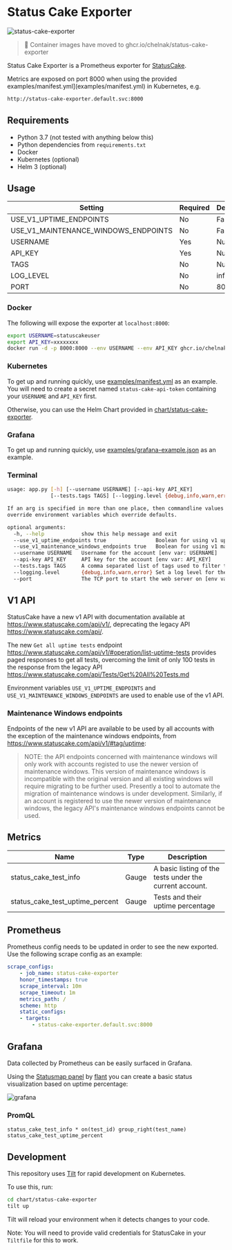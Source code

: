 # Status Cake Exporter

![status-cake-exporter](https://github.com/chelnak/status-cake-exporter/actions/workflows/ci.yml/badge.svg)

> :rotating_light: Container images have moved to ghcr.io/chelnak/status-cake-exporter

Status Cake Exporter is a Prometheus exporter for [StatusCake](https://www.statuscake.com/).

Metrics are exposed on port 8000 when using the provided examples/manifest.yml](examples/manifest.yml) in Kubernetes, e.g.

```sh
http://status-cake-exporter.default.svc:8000
```

## Requirements

* Python 3.7 (not tested with anything below this)
* Python dependencies from `requirements.txt`
* Docker
* Kubernetes (optional)
* Helm 3 (optional)

## Usage

| Setting                              | Required | Default |
|--------------------------------------|----------|---------|
| USE_V1_UPTIME_ENDPOINTS              | No       | False   | 
| USE_V1_MAINTENANCE_WINDOWS_ENDPOINTS | No       | False   | 
| USERNAME                             | Yes      | Null    | 
| API_KEY                              | Yes      | Null    |
| TAGS                                 | No       | Null    |
| LOG_LEVEL                            | No       | info    | 
| PORT                                 | No       | 8000    |

### Docker

The following will expose the exporter at `localhost:8000`:

```sh
export USERNAME=statuscakeuser
export API_KEY=xxxxxxxx
docker run -d -p 8000:8000 --env USERNAME --env API_KEY ghcr.io/chelnak/status-cake-exporter:latest
```

### Kubernetes

To get up and running quickly, use [examples/manifest.yml](examples/manifest.yml) as an example. You will need to create a secret named `status-cake-api-token` containing your `USERNAME` and `API_KEY` first.

Otherwise, you can use the Helm Chart provided in [chart/status-cake-exporter](chart/status-cake-exporter/README.md).

### Grafana

To get up and running quickly, use [examples/grafana-example.json](examples/grafana-example.json) as an example. 

### Terminal

```sh
usage: app.py [-h] [--username USERNAME] [--api-key API_KEY]
              [--tests.tags TAGS] [--logging.level {debug,info,warn,error}] [--port PORT]

If an arg is specified in more than one place, then commandline values
override environment variables which override defaults.

optional arguments:
  -h, --help            show this help message and exit
  --use_v1_uptime_endpoints true                Boolean for using v1 uptime endpoints [env var: USE_V1_UPTIME_ENDPOINTS]
  --use_v1_maintenance_windows_endpoints true   Boolean for using v1 maintenance windows endpoints [env var: USE_V1_MAINTENANCE_WINDOWS_ENDPOINTS]
  --username USERNAME   Username for the account [env var: USERNAME]
  --api-key API_KEY     API key for the account [env var: API_KEY]
  --tests.tags TAGS     A comma separated list of tags used to filter tests returned from the api [env var: TAGS]
  --logging.level       {debug,info,warn,error} Set a log level for the application [env var: LOG_LEVEL]
  --port                The TCP port to start the web server on [env var: PORT]
```

## V1 API
StatusCake have a new v1 API with documentation available at https://www.statuscake.com/api/v1/, deprecating the legacy API https://www.statuscake.com/api/.

The new `Get all uptime tests` endpoint https://www.statuscake.com/api/v1/#operation/list-uptime-tests provides paged responses to get all tests, overcoming the limit of only 100 tests in the response from the legacy API https://www.statuscake.com/api/Tests/Get%20All%20Tests.md

Environment variables `USE_V1_UPTIME_ENDPOINTS` and `USE_V1_MAINTENANCE_WINDOWS_ENDPOINTS` are used to enable use of the v1 API.

### Maintenance Windows endpoints
Endpoints of the new v1 API are available to be used by all accounts with the exception of the maintenance windows endpoints, from https://www.statuscake.com/api/v1/#tag/uptime:
>NOTE: the API endpoints concerned with maintenance windows will only work with accounts registed to use the newer version of maintenance windows. This version of maintenance windows is incompatible with the original version and all existing windows will require migrating to be further used. Presently a tool to automate the migration of maintenance windows is under development.
Similarly, if an account is registered to use the newer version of maintenance windows, the legacy API's maintenance windows endpoints cannot be used.

## Metrics

| Name| Type | Description |
|-----|------|-------------|
| status_cake_test_info | Gauge |A basic listing of the tests under the current account. |
| status_cake_test_uptime_percent | Gauge | Tests and their uptime percentage |

## Prometheus

Prometheus config needs to be updated in order to see the new exported. Use the following scrape config as an example:

```Yaml
scrape_configs:
    - job_name: status-cake-exporter
    honor_timestamps: true
    scrape_interval: 10m
    scrape_timeout: 1m
    metrics_path: /
    scheme: http
    static_configs:
    - targets:
        - status-cake-exporter.default.svc:8000
```

## Grafana

Data collected by Prometheus can be easily surfaced in Grafana.

Using the [Statusmap panel](https://grafana.com/grafana/plugins/flant-statusmap-panel) by [flant](https://github.com/flant/grafana-statusmap) you can create a basic status visualization based on uptime percentage:

![grafana](examples/grafana.png)

### PromQL

```PromQL
status_cake_test_info * on(test_id) group_right(test_name) status_cake_test_uptime_percent
```

## Development

This repository uses [Tilt](https://tilt.dev) for rapid development on Kubernetes.

To use this, run:

```sh
cd chart/status-cake-exporter
tilt up
```

Tilt will reload your environment when it detects changes to your code.

Note: You will need to provide valid credentials for StatusCake in your `Tiltfile` for this to work.
